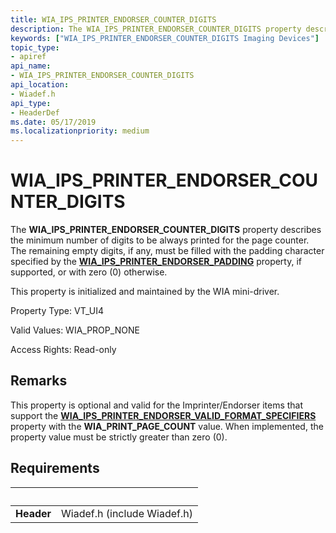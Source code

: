 ```yaml
---
title: WIA_IPS_PRINTER_ENDORSER_COUNTER_DIGITS
description: The WIA_IPS_PRINTER_ENDORSER_COUNTER_DIGITS property describes the minimum number of digits to be always printed for the page counter.
keywords: ["WIA_IPS_PRINTER_ENDORSER_COUNTER_DIGITS Imaging Devices"]
topic_type:
- apiref
api_name:
- WIA_IPS_PRINTER_ENDORSER_COUNTER_DIGITS
api_location:
- Wiadef.h
api_type:
- HeaderDef
ms.date: 05/17/2019
ms.localizationpriority: medium
---
```


# WIA\_IPS\_PRINTER\_ENDORSER\_COUNTER\_DIGITS

The **WIA\_IPS\_PRINTER\_ENDORSER\_COUNTER\_DIGITS** property describes the minimum number of digits to be always printed for the page counter. The remaining empty digits, if any, must be filled with the padding character specified by the [**WIA\_IPS\_PRINTER\_ENDORSER\_PADDING**](https://docs.microsoft.com/windows-hardware/drivers/image/wia-ips-printer-endorser-padding) property, if supported, or with zero (0) otherwise.

This property is initialized and maintained by the WIA mini-driver.

Property Type: VT\_UI4

Valid Values: WIA\_PROP\_NONE

Access Rights: Read-only

## Remarks

This property is optional and valid for the Imprinter/Endorser items that support the [**WIA\_IPS\_PRINTER\_ENDORSER\_VALID\_FORMAT\_SPECIFIERS**](https://docs.microsoft.com/windows-hardware/drivers/image/wia-ips-printer-endorser-valid-format-specifiers) property with the **WIA\_PRINT\_PAGE\_COUNT** value. When implemented, the property value must be strictly greater than zero (0).

## Requirements

| &nbsp; | &nbsp; |
| --- |:--- |
| **Header** | Wiadef.h (include Wiadef.h) |
